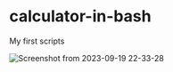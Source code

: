 # calculator-in-bash
My first scripts

![Screenshot from 2023-09-19 22-33-28](https://github.com/Bek-Shoyatbekov/calculator-in-bash/assets/92543629/a81986ab-2e5b-4fe2-a7e4-7e7b9efe741a)
